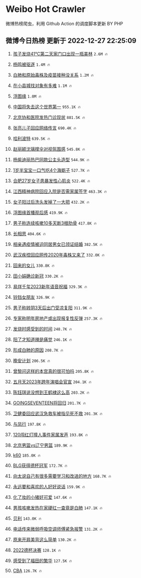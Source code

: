 # Weibo Hot Crawler 



微博热榜爬虫，利用 Github Action 的调度脚本更新 BY PHP 


## 微博今日热榜 更新于 2022-12-27 22:25:09 
1. [孩子发烧41℃第二天家门口出现一瓶美林](https://s.weibo.com/weibo?q=%23%E5%AD%A9%E5%AD%90%E5%8F%91%E7%83%A741%E2%84%83%E7%AC%AC%E4%BA%8C%E5%A4%A9%E5%AE%B6%E9%97%A8%E5%8F%A3%E5%87%BA%E7%8E%B0%E4%B8%80%E7%93%B6%E7%BE%8E%E6%9E%97%23&t=31&band_rank=1&Refer=top) `2.6M 🔥` 

1. [杨鸣被驱逐](https://s.weibo.com/weibo?q=%23%E6%9D%A8%E9%B8%A3%E8%A2%AB%E9%A9%B1%E9%80%90%23&t=31&band_rank=2&Refer=top) `1.4M 🔥` 

1. [白肺和原始毒株及疫苗接种没关系](https://s.weibo.com/weibo?q=%23%E7%99%BD%E8%82%BA%E5%92%8C%E5%8E%9F%E5%A7%8B%E6%AF%92%E6%A0%AA%E5%8F%8A%E7%96%AB%E8%8B%97%E6%8E%A5%E7%A7%8D%E6%B2%A1%E5%85%B3%E7%B3%BB%23&t=31&band_rank=3&Refer=top) `1.2M 🔥` 

1. [在小县城找对象有多难](https://s.weibo.com/weibo?q=%23%E5%9C%A8%E5%B0%8F%E5%8E%BF%E5%9F%8E%E6%89%BE%E5%AF%B9%E8%B1%A1%E6%9C%89%E5%A4%9A%E9%9A%BE%23&t=31&band_rank=4&Refer=top) `1.1M 🔥` 

1. [浮图缘](https://s.weibo.com/weibo?q=%E6%B5%AE%E5%9B%BE%E7%BC%98&t=31&band_rank=5&Refer=top) `1.0M 🔥` 

1. [中国将失去这个世界第一](https://s.weibo.com/weibo?q=%23%E4%B8%AD%E5%9B%BD%E5%B0%86%E5%A4%B1%E5%8E%BB%E8%BF%99%E4%B8%AA%E4%B8%96%E7%95%8C%E7%AC%AC%E4%B8%80%23&t=31&band_rank=6&Refer=top) `955.1K 🔥` 

1. [北京协和医院发热门诊现状](https://s.weibo.com/weibo?q=%23%E5%8C%97%E4%BA%AC%E5%8D%8F%E5%92%8C%E5%8C%BB%E9%99%A2%E5%8F%91%E7%83%AD%E9%97%A8%E8%AF%8A%E7%8E%B0%E7%8A%B6%23&t=31&band_rank=7&Refer=top) `881.5K 🔥` 

1. [张亮儿子回应网络传言](https://s.weibo.com/weibo?q=%23%E5%BC%A0%E4%BA%AE%E5%84%BF%E5%AD%90%E5%9B%9E%E5%BA%94%E7%BD%91%E7%BB%9C%E4%BC%A0%E8%A8%80%23&t=31&band_rank=8&Refer=top) `690.4K 🔥` 

1. [哈利波特](https://s.weibo.com/weibo?q=%E5%93%88%E5%88%A9%E6%B3%A2%E7%89%B9&t=31&band_rank=9&Refer=top) `639.5K 🔥` 

1. [赵丽颖沈璃撑伞对视氛围感](https://s.weibo.com/weibo?q=%23%E8%B5%B5%E4%B8%BD%E9%A2%96%E6%B2%88%E7%92%83%E6%92%91%E4%BC%9E%E5%AF%B9%E8%A7%86%E6%B0%9B%E5%9B%B4%E6%84%9F%23&t=31&band_rank=10&Refer=top) `545.8K 🔥` 

1. [杨紫迪丽热巴同款公主头造型](https://s.weibo.com/weibo?q=%23%E6%9D%A8%E7%B4%AB%E8%BF%AA%E4%B8%BD%E7%83%AD%E5%B7%B4%E5%90%8C%E6%AC%BE%E5%85%AC%E4%B8%BB%E5%A4%B4%E9%80%A0%E5%9E%8B%23&t=31&band_rank=11&Refer=top) `544.9K 🔥` 

1. [1岁半宝宝一口气吃4个海蛎子](https://s.weibo.com/weibo?q=%231%E5%B2%81%E5%8D%8A%E5%AE%9D%E5%AE%9D%E4%B8%80%E5%8F%A3%E6%B0%94%E5%90%834%E4%B8%AA%E6%B5%B7%E8%9B%8E%E5%AD%90%23&t=31&band_rank=12&Refer=top) `527.7K 🔥` 

1. [合肥27岁女子患暴发性心肌炎](https://s.weibo.com/weibo?q=%23%E5%90%88%E8%82%A527%E5%B2%81%E5%A5%B3%E5%AD%90%E6%82%A3%E6%9A%B4%E5%8F%91%E6%80%A7%E5%BF%83%E8%82%8C%E7%82%8E%23&t=31&band_rank=13&Refer=top) `522.4K 🔥` 

1. [江西精神病院回应入院是否需家属签字](https://s.weibo.com/weibo?q=%23%E6%B1%9F%E8%A5%BF%E7%B2%BE%E7%A5%9E%E7%97%85%E9%99%A2%E5%9B%9E%E5%BA%94%E5%85%A5%E9%99%A2%E6%98%AF%E5%90%A6%E9%9C%80%E5%AE%B6%E5%B1%9E%E7%AD%BE%E5%AD%97%23&t=31&band_rank=14&Refer=top) `463.3K 🔥` 

1. [女子阳过后洗头发掉了一大把](https://s.weibo.com/weibo?q=%23%E5%A5%B3%E5%AD%90%E9%98%B3%E8%BF%87%E5%90%8E%E6%B4%97%E5%A4%B4%E5%8F%91%E6%8E%89%E4%BA%86%E4%B8%80%E5%A4%A7%E6%8A%8A%23&t=31&band_rank=15&Refer=top) `432.2K 🔥` 

1. [浮图缘首播观后感](https://s.weibo.com/weibo?q=%23%E6%B5%AE%E5%9B%BE%E7%BC%98%E9%A6%96%E6%92%AD%E8%A7%82%E5%90%8E%E6%84%9F%23&t=31&band_rank=16&Refer=top) `419.9K 🔥` 

1. [男子称连续咳嗽10多天断3根肋骨](https://s.weibo.com/weibo?q=%23%E7%94%B7%E5%AD%90%E7%A7%B0%E8%BF%9E%E7%BB%AD%E5%92%B3%E5%97%BD10%E5%A4%9A%E5%A4%A9%E6%96%AD3%E6%A0%B9%E8%82%8B%E9%AA%A8%23&t=31&band_rank=17&Refer=top) `417.8K 🔥` 

1. [长相思](https://s.weibo.com/weibo?q=%E9%95%BF%E7%9B%B8%E6%80%9D&t=31&band_rank=18&Refer=top) `404.6K 🔥` 

1. [相亲遇疫情被迫同居男女已领证结婚](https://s.weibo.com/weibo?q=%23%E7%9B%B8%E4%BA%B2%E9%81%87%E7%96%AB%E6%83%85%E8%A2%AB%E8%BF%AB%E5%90%8C%E5%B1%85%E7%94%B7%E5%A5%B3%E5%B7%B2%E9%A2%86%E8%AF%81%E7%BB%93%E5%A9%9A%23&t=31&band_rank=19&Refer=top) `382.5K 🔥` 

1. [武汉疾控回应网传2020年毒株又来了](https://s.weibo.com/weibo?q=%23%E6%AD%A6%E6%B1%89%E7%96%BE%E6%8E%A7%E5%9B%9E%E5%BA%94%E7%BD%91%E4%BC%A02020%E5%B9%B4%E6%AF%92%E6%A0%AA%E5%8F%88%E6%9D%A5%E4%BA%86%23&t=31&band_rank=20&Refer=top) `332.0K 🔥` 

1. [回来的女儿](https://s.weibo.com/weibo?q=%E5%9B%9E%E6%9D%A5%E7%9A%84%E5%A5%B3%E5%84%BF&t=31&band_rank=21&Refer=top) `330.8K 🔥` 

1. [田小娟确诊新冠](https://s.weibo.com/weibo?q=%23%E7%94%B0%E5%B0%8F%E5%A8%9F%E7%A1%AE%E8%AF%8A%E6%96%B0%E5%86%A0%23&t=31&band_rank=22&Refer=top) `330.2K 🔥` 

1. [易烊千玺2023新年语音祝福](https://s.weibo.com/weibo?q=%23%E6%98%93%E7%83%8A%E5%8D%83%E7%8E%BA2023%E6%96%B0%E5%B9%B4%E8%AF%AD%E9%9F%B3%E7%A5%9D%E7%A6%8F%23&t=31&band_rank=23&Refer=top) `329.3K 🔥` 

1. [铃铛女朋友](https://s.weibo.com/weibo?q=%23%E9%93%83%E9%93%9B%E5%A5%B3%E6%9C%8B%E5%8F%8B%23&t=31&band_rank=24&Refer=top) `326.9K 🔥` 

1. [男子称转阴3天后出门受凉复阳](https://s.weibo.com/weibo?q=%23%E7%94%B7%E5%AD%90%E7%A7%B0%E8%BD%AC%E9%98%B43%E5%A4%A9%E5%90%8E%E5%87%BA%E9%97%A8%E5%8F%97%E5%87%89%E5%A4%8D%E9%98%B3%23&t=31&band_rank=25&Refer=top) `311.9K 🔥` 

1. [专家称明年房地产或出现报复性反弹](https://s.weibo.com/weibo?q=%23%E4%B8%93%E5%AE%B6%E7%A7%B0%E6%98%8E%E5%B9%B4%E6%88%BF%E5%9C%B0%E4%BA%A7%E6%88%96%E5%87%BA%E7%8E%B0%E6%8A%A5%E5%A4%8D%E6%80%A7%E5%8F%8D%E5%BC%B9%23&t=31&band_rank=26&Refer=top) `257.3K 🔥` 

1. [发烧时感受到的时间](https://s.weibo.com/weibo?q=%23%E5%8F%91%E7%83%A7%E6%97%B6%E6%84%9F%E5%8F%97%E5%88%B0%E7%9A%84%E6%97%B6%E9%97%B4%23&t=31&band_rank=27&Refer=top) `248.7K 🔥` 

1. [阳了才知道辣是痛觉](https://s.weibo.com/weibo?q=%23%E9%98%B3%E4%BA%86%E6%89%8D%E7%9F%A5%E9%81%93%E8%BE%A3%E6%98%AF%E7%97%9B%E8%A7%89%23&t=31&band_rank=28&Refer=top) `246.1K 🔥` 

1. [形成白肺的原因](https://s.weibo.com/weibo?q=%23%E5%BD%A2%E6%88%90%E7%99%BD%E8%82%BA%E7%9A%84%E5%8E%9F%E5%9B%A0%23&t=31&band_rank=29&Refer=top) `208.7K 🔥` 

1. [晚安计划](https://s.weibo.com/weibo?q=%23%E6%99%9A%E5%AE%89%E8%AE%A1%E5%88%92%23&t=31&band_rank=30&Refer=top) `206.5K 🔥` 

1. [曾黎问这样的本宫真的很可怕吗](https://s.weibo.com/weibo?q=%23%E6%9B%BE%E9%BB%8E%E9%97%AE%E8%BF%99%E6%A0%B7%E7%9A%84%E6%9C%AC%E5%AE%AB%E7%9C%9F%E7%9A%84%E5%BE%88%E5%8F%AF%E6%80%95%E5%90%97%23&t=31&band_rank=31&Refer=top) `205.8K 🔥` 

1. [五月天2023年跨年演唱会官宣](https://s.weibo.com/weibo?q=%23%E4%BA%94%E6%9C%88%E5%A4%A92023%E5%B9%B4%E8%B7%A8%E5%B9%B4%E6%BC%94%E5%94%B1%E4%BC%9A%E5%AE%98%E5%AE%A3%23&t=31&band_rank=32&Refer=top) `204.1K 🔥` 

1. [陈钰琪说没想到王鹤棣这么高](https://s.weibo.com/weibo?q=%23%E9%99%88%E9%92%B0%E7%90%AA%E8%AF%B4%E6%B2%A1%E6%83%B3%E5%88%B0%E7%8E%8B%E9%B9%A4%E6%A3%A3%E8%BF%99%E4%B9%88%E9%AB%98%23&t=31&band_rank=33&Refer=top) `203.2K 🔥` 

1. [GOINGSEVENTEEN将回归](https://s.weibo.com/weibo?q=%23GOINGSEVENTEEN%E5%B0%86%E5%9B%9E%E5%BD%92%23&t=31&band_rank=34&Refer=top) `201.7K 🔥` 

1. [卫健委回应武汉急救车被指见死不救](https://s.weibo.com/weibo?q=%23%E5%8D%AB%E5%81%A5%E5%A7%94%E5%9B%9E%E5%BA%94%E6%AD%A6%E6%B1%89%E6%80%A5%E6%95%91%E8%BD%A6%E8%A2%AB%E6%8C%87%E8%A7%81%E6%AD%BB%E4%B8%8D%E6%95%91%23&t=31&band_rank=35&Refer=top) `201.3K 🔥` 

1. [与凤行](https://s.weibo.com/weibo?q=%E4%B8%8E%E5%87%A4%E8%A1%8C&t=31&band_rank=36&Refer=top) `197.8K 🔥` 

1. [120闯红灯撞人事件家属发声](https://s.weibo.com/weibo?q=%23120%E9%97%AF%E7%BA%A2%E7%81%AF%E6%92%9E%E4%BA%BA%E4%BA%8B%E4%BB%B6%E5%AE%B6%E5%B1%9E%E5%8F%91%E5%A3%B0%23&t=31&band_rank=37&Refer=top) `193.8K 🔥` 

1. [北京男篮vs辽宁男篮](https://s.weibo.com/weibo?q=%23%E5%8C%97%E4%BA%AC%E7%94%B7%E7%AF%AEvs%E8%BE%BD%E5%AE%81%E7%94%B7%E7%AF%AE%23&t=31&band_rank=38&Refer=top) `189.9K 🔥` 

1. [k60](https://s.weibo.com/weibo?q=k60&t=31&band_rank=39&Refer=top) `185.0K 🔥` 

1. [BLG获得德杯冠军](https://s.weibo.com/weibo?q=%23BLG%E8%8E%B7%E5%BE%97%E5%BE%B7%E6%9D%AF%E5%86%A0%E5%86%9B%23&t=31&band_rank=40&Refer=top) `172.7K 🔥` 

1. [向太说自己有很多需要学习和改进的地方](https://s.weibo.com/weibo?q=%23%E5%90%91%E5%A4%AA%E8%AF%B4%E8%87%AA%E5%B7%B1%E6%9C%89%E5%BE%88%E5%A4%9A%E9%9C%80%E8%A6%81%E5%AD%A6%E4%B9%A0%E5%92%8C%E6%94%B9%E8%BF%9B%E7%9A%84%E5%9C%B0%E6%96%B9%23&t=31&band_rank=41&Refer=top) `168.7K 🔥` 

1. [永远要和喜欢的人好好说话](https://s.weibo.com/weibo?q=%23%E6%B0%B8%E8%BF%9C%E8%A6%81%E5%92%8C%E5%96%9C%E6%AC%A2%E7%9A%84%E4%BA%BA%E5%A5%BD%E5%A5%BD%E8%AF%B4%E8%AF%9D%23&t=31&band_rank=42&Refer=top) `159.9K 🔥` 

1. [化了妆的小猪好可爱](https://s.weibo.com/weibo?q=%23%E5%8C%96%E4%BA%86%E5%A6%86%E7%9A%84%E5%B0%8F%E7%8C%AA%E5%A5%BD%E5%8F%AF%E7%88%B1%23&t=31&band_rank=43&Refer=top) `147.6K 🔥` 

1. [男孩咳嗽发热在家硬扛一查竟是白肺](https://s.weibo.com/weibo?q=%23%E7%94%B7%E5%AD%A9%E5%92%B3%E5%97%BD%E5%8F%91%E7%83%AD%E5%9C%A8%E5%AE%B6%E7%A1%AC%E6%89%9B%E4%B8%80%E6%9F%A5%E7%AB%9F%E6%98%AF%E7%99%BD%E8%82%BA%23&t=31&band_rank=44&Refer=top) `147.1K 🔥` 

1. [贝利](https://s.weibo.com/weibo?q=%E8%B4%9D%E5%88%A9&t=31&band_rank=45&Refer=top) `143.0K 🔥` 

1. [电话传来微弱呼吸空调师傅紧急报警](https://s.weibo.com/weibo?q=%23%E7%94%B5%E8%AF%9D%E4%BC%A0%E6%9D%A5%E5%BE%AE%E5%BC%B1%E5%91%BC%E5%90%B8%E7%A9%BA%E8%B0%83%E5%B8%88%E5%82%85%E7%B4%A7%E6%80%A5%E6%8A%A5%E8%AD%A6%23&t=31&band_rank=46&Refer=top) `131.2K 🔥` 

1. [原来开肩美背这么简单](https://s.weibo.com/weibo?q=%23%E5%8E%9F%E6%9D%A5%E5%BC%80%E8%82%A9%E7%BE%8E%E8%83%8C%E8%BF%99%E4%B9%88%E7%AE%80%E5%8D%95%23&t=31&band_rank=47&Refer=top) `130.2K 🔥` 

1. [2022德杯决赛](https://s.weibo.com/weibo?q=%232022%E5%BE%B7%E6%9D%AF%E5%86%B3%E8%B5%9B%23&t=31&band_rank=48&Refer=top) `128.1K 🔥` 

1. [感受到了福田的繁华](https://s.weibo.com/weibo?q=%23%E6%84%9F%E5%8F%97%E5%88%B0%E4%BA%86%E7%A6%8F%E7%94%B0%E7%9A%84%E7%B9%81%E5%8D%8E%23&t=31&band_rank=49&Refer=top) `127.5K 🔥` 

1. [CBA](https://s.weibo.com/weibo?q=CBA&t=31&band_rank=50&Refer=top) `126.7K 🔥` 

